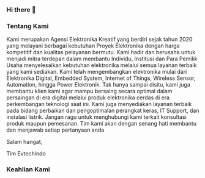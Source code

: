 ### Hi there 👋
### Tentang Kami
Kami merupakan Agensi Elektronika Kreatif yang berdiri sejak tahun 2020 yang melayani berbagai kebutuhan Proyek Elektronika dengan harga kompetitif dan kualitas pelayanan bermutu. Kami hadir dan berusaha untuk menjadi mitra terdepan dalam membantu Individu, Institusi dan Para Pemilik Usaha menyelesaikan kebutuhan elektronika melalui semua layanan terbaik yang kami sediakan. Kami telah mengembangkan elektronika mulai dari Elektronika Digital, Embedded System, Internet of Things, Wireless Sensor, Automation, hingga Power Elektronik. Tak hanya sampai disitu, kami juga membantu klien kami agar mampu bersaing secara optimal dalam persaingan di era digital melalui produk elektronika cerdas di era perkembangan teknologi saat ini. Kami juga menyediakan layanan terbaik pada bidang perbaikan dan pengoptimalan perangkat keras, IT Support, dan instalasi listrik. Jangan ragu untuk menghubungi kami terkait konsultasi produk maupun pemesanan. Tim kami akan dengan senang hati membantu dan menjawab setiap pertanyaan anda

Salam hangat,

Tim Evtechindo
### Keahlian Kami


<!--
**evtechindo/evtechindo** is a ✨ _special_ ✨ repository because its `README.md` (this file) appears on your GitHub profile.

Here are some ideas to get you started:

- 🔭 I’m currently working on ...
- 🌱 I’m currently learning ...
- 👯 I’m looking to collaborate on ...
- 🤔 I’m looking for help with ...
- 💬 Ask me about ...
- 📫 How to reach me: ...
- 😄 Pronouns: ...
- ⚡ Fun fact: ...
-->
